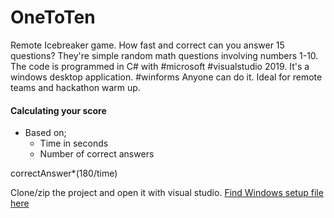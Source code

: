 # OneToTen
Remote Icebreaker game. How fast and correct can you answer 15 questions? 
They're simple random math questions involving numbers 1-10. 
The code is programmed in C# with #microsoft #visualstudio 2019. 
It's a windows desktop application. #winforms Anyone can do it. 
Ideal for remote teams and hackathon warm up.

#### Calculating your score ####
- Based on;
  - Time in seconds
  - Number of correct answers
  
correctAnswer*(180/time)

Clone/zip the project and open it with visual studio.
[Find Windows setup file here](https://drive.google.com/drive/folders/1rmFn20IXY4f9pz_pt4YHJYTXuJnlaWhG?usp=sharing)

